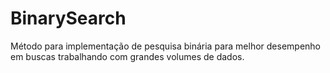 # BinarySearch
Método para implementação de pesquisa binária para melhor desempenho em buscas trabalhando com grandes volumes de dados.

